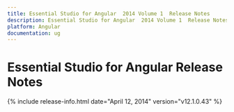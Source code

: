 ```yaml
---
title: Essential Studio for Angular  2014 Volume 1  Release Notes  
description: Essential Studio for Angular  2014 Volume 1  Release Notes  
platform: Angular
documentation: ug
---
```


# Essential Studio for Angular  Release Notes  

{% include release-info.html date="April 12, 2014"  version="v12.1.0.43" %} 







